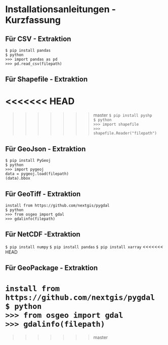 # Installationsanleitungen - Kurzfassung

## Für CSV - Extraktion
`$ pip install pandas`  
`$ python`   
`>>> import pandas as pd`  
`>>> pd.read_csv(filepath)`   

## Für Shapefile - Extraktion
<<<<<<< HEAD
=======

>>>>>>> master
`$ pip install pyshp`   
`$ python`   
`>>> import shapefile`   
`>>> shapefile.Reader("filepath")`   

## Für GeoJson - Extraktion
`$ pip install PyGeoj`   
`$ python`   
`>>> import pygeoj`   
`data = pygeoj.load(filepath)`   
`(data).bbox`     

## Für GeoTiff - Extraktion
`install from https://github.com/nextgis/pygdal`   
`$ python`   
`>>> from osgeo import gdal`   
`>>> gdalinfo(filepath)`    

## Für NetCDF -Extraktion
`$ pip install numpy`
`$ pip install pandas`
`$ pip install xarray`
<<<<<<< HEAD

## Für GeoPackage - Extraktion
`install from https://github.com/nextgis/pygdal`   
`$ python`   
`>>> from osgeo import gdal`   
`>>> gdalinfo(filepath)`    
=======
>>>>>>> master
